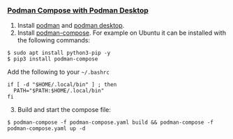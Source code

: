 ### [Podman Compose with Podman Desktop](https://podman-desktop.io/docs/compose/podman-compose)

1. Install [podman](https://podman.io/) and [podman desktop](https://podman-desktop.io/docs/compose/podman-compose).
2. Install [podman-compose](https://github.com/containers/podman-compose#installation).
For example on Ubuntu it can be installed with the following commands:
~~~
$ sudo apt install python3-pip -y
$ pip3 install podman-compose
~~~

Add the following to your `~/.bashrc`
~~~
if [ -d "$HOME/.local/bin" ] ; then
  PATH="$PATH:$HOME/.local/bin"
fi
~~~

3. Build and start the compose file:
~~~
$ podman-compose -f podman-compose.yaml build && podman-compose -f podman-compose.yaml up -d
~~~
